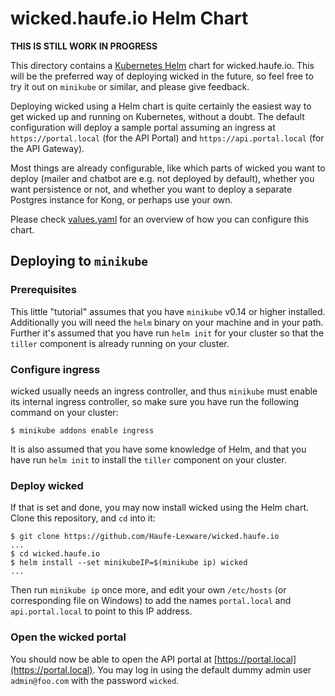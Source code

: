 # wicked.haufe.io Helm Chart

**THIS IS STILL WORK IN PROGRESS**

This directory contains a [Kubernetes Helm](https://github.com/kubernetes/helm) chart for wicked.haufe.io. This will be the preferred way of deploying wicked in the future, so feel free to try it out on `minikube` or similar, and please give feedback.

Deploying wicked using a Helm chart is quite certainly the easiest way to get wicked up and running on Kubernetes, without a doubt. The default configuration will deploy a sample portal assuming an ingress at `https://portal.local` (for the API Portal) and `https://api.portal.local` (for the API Gateway).

Most things are already configurable, like which parts of wicked you want to deploy (mailer and chatbot are e.g. not deployed by default), whether you want persistence or not, and whether you want to deploy a separate Postgres instance for Kong, or perhaps use your own.

Please check [values.yaml](values.yaml) for an overview of how you can configure this chart.

## Deploying to `minikube`

### Prerequisites

This little "tutorial" assumes that you have `minikube` v0.14 or higher installed. Additionally you will need the `helm` binary on your machine and in your path. Further it's assumed that you have run `helm init` for your cluster so that the `tiller` component is already running on your cluster.

### Configure ingress

wicked usually needs an ingress controller, and thus `minikube` must enable its internal ingress controller, so make sure you have run the following command on your cluster:

```
$ minikube addons enable ingress
```

It is also assumed that you have some knowledge of Helm, and that you have run `helm init` to install the `tiller` component on your cluster.

### Deploy wicked

If that is set and done, you may now install wicked using the Helm chart. Clone this repository, and `cd` into it:

```
$ git clone https://github.com/Haufe-Lexware/wicked.haufe.io
...
$ cd wicked.haufe.io
$ helm install --set minikubeIP=$(minikube ip) wicked
...
```

Then run `minikube ip` once more, and edit your own `/etc/hosts` (or corresponding file on Windows) to add the names `portal.local` and `api.portal.local` to point to this IP address.

### Open the wicked portal

You should now be able to open the API portal at [https://portal.local](https://portal.local). You may log in using the default dummy admin user `admin@foo.com` with the password `wicked`.
